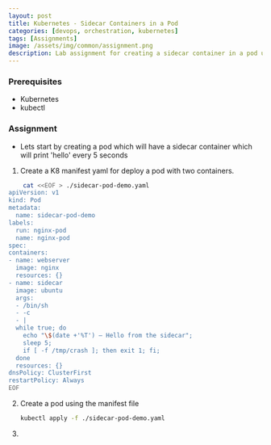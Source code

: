 ```yaml
---
layout: post
title: Kubernetes - Sidecar Containers in a Pod
categories: [devops, orchestration, kubernetes]
tags: [Assignments]
image: /assets/img/common/assignment.png
description: Lab assignment for creating a sidecar container in a pod using kubectl
---
```


### Prerequisites

- Kubernetes
- kubectl

### Assignment

- Lets start by creating a pod which will have a sidecar container which will print 'hello' every 5 seconds

1. Create a K8 manifest yaml for deploy a pod with two containers.

```sh
    cat <<EOF > ./sidecar-pod-demo.yaml
apiVersion: v1
kind: Pod
metadata:
  name: sidecar-pod-demo
labels:
  run: nginx-pod
  name: nginx-pod
spec:
containers:
- name: webserver
  image: nginx
  resources: {}
- name: sidecar
  image: ubuntu
  args:
  - /bin/sh
  - -c
  - |
  while true; do 
    echo "\$(date +'%T') — Hello from the sidecar"; 
    sleep 5; 
    if [ -f /tmp/crash ]; then exit 1; fi; 
  done
  resources: {}
dnsPolicy: ClusterFirst
restartPolicy: Always
EOF
```

2. Create a pod using the manifest file

    ```sh
    kubectl apply -f ./sidecar-pod-demo.yaml
    ```

3. 
